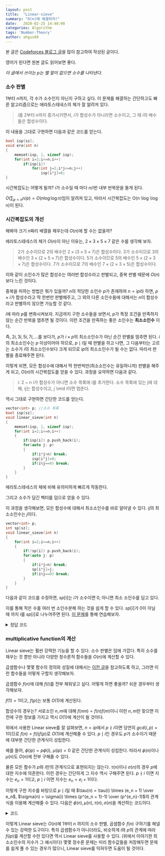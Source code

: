 ```yaml
---
layout: post
title:  "Linear-sieve"
summary: "O(n)에 해결하자!"
date:   2020-02-25 14:40:00
categories: Algorithm
tags: 'Number-Theory'
author: ahgus89
---
```


본 글은 [Codeforces 블로그 글](https://codeforces.com/blog/entry/54090)을 많이 참고하여 작성된 글이다.

영어가 된다면 원본 글도 읽어보면 좋다.

*이 글에서 쓰이는 $p$는 별 말이 없으면 소수를 나타낸다.*

### 소수 판별
$1$부터 $n$까지, 각 수가 소수인지 아닌지 구하고 싶다. 이 문제를 해결하는 간단하고도 빠른 알고리즘으로는 에라토스테네스의 체가 잘 알려져 있다. 

> $i$를 $2$부터 $n$까지 증가시키면서, $i$가 합성수가 아니라면 소수이고, 그 때 $i$의 배수들은 합성수이다.

이 내용을 그대로 구현하면 다음과 같은 코드를 얻는다.

```cpp
bool isp[sz];
void era(int n)
{
	memset(isp, 1, sizeof isp);
	for(int i=2;i<=n;i++)
		if(isp[i])
			for(int j=2;i*j<=n;j++)
				isp[i*j]=0;
}
```

시간복잡도는 어떻게 될까? $i$가 소수일 때 마다 $n/i$번 내부 반복문을 돌게 된다.

$O(\sum_{p < n} n/p) = O(n \log \log n)$임이 알려져 있고, 따라서 시간복잡도는 O(n \log \log n)이 된다.

### 시간복잡도의 개선
해봐야 크기 $n$짜리 배열을 채우는데 $O(n)$에 할 수는 없을까?

에라토스테네스의 체가 $O(n)$이 아닌 이유는, $2 \times 3 \times 5 \times 7$ 같은 수를 생각해 보자.

> $2$가 소수이므로 $2$의 배수인 $2 \times (3 \times 5 \times 7)$은 합성수이다.
> $3$가 소수이므로 $3$의 배수인 $3 \times (2 \times 5 \times 7)$은 합성수이다.
> $5$가 소수이므로 $5$의 배수인 $5 \times (2 \times 3 \times 7)$은 합성수이다.
> $7$가 소수이므로 $7$의 배수인 $7 \times (2 \times 3 \times 5)$은 합성수이다.

이와 같이 소인수가 많은 합성수는 여러번 합성수라고 판별되고, 중복 판별 때문에 $O(n)$보다 느린 것이다.

중복을 피하는 방법은 뭐가 있을까? $n$의 적당한 소인수 $p$가 존재하여 $n=ip$라 하면, $p \times i$가 합성수라고 딱 한번만 판별해주고, 그 외의 다른 소인수들에 대해서는 $n$이 합성수라고 판별하지 않으면 가능할 것 같다.

$i$에 따라 $p$를 변화시켜보자. 지금까지 구한 소수들을 보면서, $p$가 특정 조건을 만족하지 않는 순간 반복을 멈추면 될 것이다. 이런 조건을 만족하는 좋은 소인수는 **최소소인수** 이다. 

즉, $2i, 3i, 5i, 7i, ...$를 보다가, $p$가 $i \times p$의 최소소인수가 아닌 순간 판별을 멈추면 된다. $i$의 최소소인수는 $p$ 이상이어야 하므로, $p \mid i$일 때 판별을 하고 나면, 그 다음부터는 고르는 소수가 $i$의 최소소인수보다 크게 되므로 $ip$의 최소소인수가 될 수는 없다. 따라서 판별을 종료해주면 된다.

이렇게 되면, 모든 합성수에 대해서 딱 한번씩만(최소소인수는 유일하니까) 판별을 해주게 되고, $O(n)$의 시간복잡도를 얻을 수 있다. 과정을 요약하면 다음과 같다.

> i: 2 ~ n
> i가 합성수가 아니면 소수 목록에 i를 추가한다.
> 소수 목록에 있는 j에 대해, ij는 합성수이고, j \mid i이면 멈춘다.

역시 그대로 구현하면 간단한 코드를 얻는다.

```cpp
vector<int> p; //소수 목록
bool isp[sz];
void linear_sieve(int n)
{
	memset(isp, 1, sizeof isp);
	for(int i=2;i<=n;i++)
	{
		if(isp[i]) p.push_back(i);
		for(auto j: p)
		{
			if(i*j>n) break;
			isp[i*j]=0;
			if(i%j==0) break;
		}
	}
}
```
에라토스테네스의 체에 비해 유의미하게 빠르게 작동한다.

그리고 소수가 담긴 벡터를 덤으로 얻을 수 있다.

이 과정을 생각해보면, 모든 합성수에 대해서 최소소인수를 바로 알아낼 수 있다. $ij$의 최소소인수는 $j$이다. 

```cpp
vector<int> p; 
int sp[sz];
void linear_sieve(int n)
{
	for(int i=2;i<=n;i++)
	{
		if(!sp[i]) p.push_back(i);
		for(auto j: p)
		{
			if(i*j>n) break;
			sp[i*j]=j;
			if(i%j==0) break;
		}
	}
}
```
다음과 같이 코드를 수정하면, $sp[i]$는 $i$가 소수이면 $0$, 아니면 최소 소인수를 담고 있다.

이를 통해 작은 수를 여러 번 소인수분해 하는 것을 쉽게 할 수 있다. $sp[i]$가 0이 아닐 때 까지 $i$를 $sp[i]$로 나누어주면 된다. [이 문제](https://www.acmicpc.net/problem/16563)를 통해 연습해보자.

<details markdown="1">
<summary>정답 코드</summary>

```cpp
#include<bits/stdc++.h>
using namespace std;
typedef long long ll;
typedef pair<int, int> pii;
int n, m, k, ans;
const int mod=1e9+7;
vector<int> p;
const int sz=5050505;
int sp[sz];
int main()
{
	ios_base::sync_with_stdio(false);
	cin.tie(0);
	int i, j, temp=0;
	for(i=2;i<sz;i++)
	{
		if(!sp[i]) p.push_back(i);
		for(auto j:p)
		{
			if(i*j>=sz) break;
			sp[i*j]=j;
			if(i%j==0) break;
		}
	}
	cin>>n;
	while(n--)
	{
		cin>>i;
		while(sp[i]) cout<<sp[i]<<' ', i/=sp[i];
		cout<<i<<'\n';
	}
}
```

</details>

### multiplicative function의 계산
Linear sieve는 훨씬 강력한 기능을 할 수 있다. 소수 판별은 덤에 가깝다.
특히 소수를 채우는 것 뿐만 아니라 다양한 정수론적 함수들을 $O(n)$에 계산할 수 있다.

곱셈함수나 몇몇 함수의 정의와 성질에 대해서는 [이전 글](https://ahgus89.github.io/algorithm/Notation/)을 참고하도록 하고, 그러면 이런 함수들을 어떻게 구할지 생각해보자. 

곱셈함수 $f(n)$에 대해 $f(i)$를 전부 채워넣고 싶다. 어떻게 하면 좋을까? 쉬운 경우부터 생각해보자. 

$f(1) = 1$이고, $f(p)$는 보통 $O(1)$에 계산된다.

합성수의 경우는? 서로소인 $n, m$에 대해 $f(nm) = f(n)f(m)$이니 이런 $n, m$만 찾으면 이전에 구한 정보를 가지고 역시 $O(1)$에 계산이 될 것이다. 

위에서 사용한 Linear sieve를 잘 살펴보면, $n=ip$에서 $p \nmid i$이면 당연히 $gcd(i, p)=1$이므로 $f(n) = f(i)f(p)$로 $O(1)$에 계산해줄 수 있다. $p \mid i$인 경우도 $p$가 소수이기 때문에 대부분 간단한 관계식이 성립한다.

예를 들어, $\phi(ip) = p\phi(i)$, $\mu(ip) = 0$ 같은 간단한 관계식이 성립한다. 따라서 $\phi(n)$이나 $\mu(n)$도 $O(n)$에 전부 구해줄 수 있다.

물론 모든 함수가 $p$와 $i$만의 관계식으로 표현되지는 않는다. $\tau(n)$이나 $\sigma(n)$의 경우 $p$에 대한 지수에 의존한다. 이런 경우는 간단하게 그 지수 역시 구해주면 된다. $p \nmid i$ 이면 지수는 $e_n=1$이고, $p \mid i$ 이면 지수는 $e_n=e_i + 1$이다. 

이렇게 구한 지수를 바탕으로 $p \mid i$일 때 $\tau(n) = \tau(i) \times (e_n + 1) \over e_n$, $\sigma(n) = \sigma(i) \times (p^{e_n + 1}-1) \over (p^{e_n}-1)$의 관계식을 이용해 계산해줄 수 있다. 다음은 $\phi(n), \mu(n), \tau(n), \sigma(n)$을 계산하는 코드이다.

<details markdown="1">
<summary>코드</summary>

```cpp
#include<bits/stdc++.h>
using namespace std;
typedef long long ll;
typedef pair<int, int> pii;
int n, m, k, ans, mod=1e9+7;
int pw(int a, int b)
{
	int ret=1;
	while(b)
	{
		if(b&1) ret*=a;
		a*=a;
		b>>=1;
	}
	return ret;
}

vector<int> p;
const int sz=101010;
int sp[sz], e[sz], phi[sz], mu[sz], tau[sz], sigma[sz];

int main()
{
	ios_base::sync_with_stdio(false);
	cin.tie(0);
	int i, j, temp=0;
	phi[1]=mu[1]=tau[1]=sigma[1]=1;
	for(i=2;i<sz;i++)
	{
		if(!sp[i])
		{
			p.push_back(i);
			e[i]=1;
			phi[i]=i-1;
			mu[i]=-1;
			tau[i]=2;
			sigma[i]=i+1;
		}
		for(auto j:p)
		{
			if(i*j>=sz) break;
			sp[i*j]=j;
			if(i%j==0)
			{
				e[i*j]=e[i]+1;
				phi[i*j]=phi[i]*j;
				mu[i*j]=0;
				tau[i*j]=tau[i]/e[i*j]*(e[i*j]+1);
				sigma[i*j]=sigma[i]*(j-1)/(pw(j, e[i*j])-1)*(pw(j, e[i*j]+1)-1)/(j-1);//overflow
				break;
			}
			e[i*j]=1;
			phi[i*j]=phi[i]*phi[j];
			mu[i*j]=mu[i]*mu[j];
			tau[i*j]=tau[i]*tau[j];
			sigma[i*j]=sigma[i]*sigma[j];
		}
	}
	for(i=2;i<sz;i++)
		cout<<i<<' '<<e[i]<<' '<<phi[i]<<' '<<mu[i]<<' '<<tau[i]<<' '<<sigma[i]<<'\n';
}
```

</details>

이렇게 Linear sieve는 $O(n)$에 $1$부터 $n$ 까지의 소수 판별, 곱셈함수 $f(n)$ 구하기를 해낼 수 있는 강력한 도구이다. 특히 곱셈함수가 아니더라도, 비슷하게 $i$와 $p$의 관계에 따라 $f(ip)$를 계산할 수만 있다면 역시 Linear sieve를 사용할 수 있다. (위에서 이야기한 최소소인수의 지수가 그 예시이다) 몇몇 정수론 문제는 미리 함수값들을 저장해두면 문제를 쉽게 풀 수 있는 경우가 많으니, Linear sieve를 익혀두면 도움이 될 것이다.
